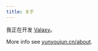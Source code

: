 ```yaml
---
title: 关于
---
```


我正在开发 [Valaxy](https://github.com/YunYouJun/valaxy)。

More info see [yunyoujun.cn/about](https://yunyoujun.cn/about/).
